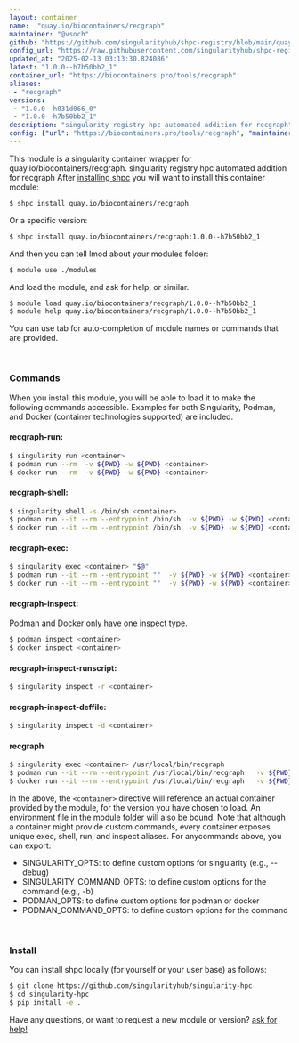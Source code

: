 ```yaml
---
layout: container
name:  "quay.io/biocontainers/recgraph"
maintainer: "@vsoch"
github: "https://github.com/singularityhub/shpc-registry/blob/main/quay.io/biocontainers/recgraph/container.yaml"
config_url: "https://raw.githubusercontent.com/singularityhub/shpc-registry/main/quay.io/biocontainers/recgraph/container.yaml"
updated_at: "2025-02-13 03:13:30.824086"
latest: "1.0.0--h7b50bb2_1"
container_url: "https://biocontainers.pro/tools/recgraph"
aliases:
 - "recgraph"
versions:
 - "1.0.0--h031d066_0"
 - "1.0.0--h7b50bb2_1"
description: "singularity registry hpc automated addition for recgraph"
config: {"url": "https://biocontainers.pro/tools/recgraph", "maintainer": "@vsoch", "description": "singularity registry hpc automated addition for recgraph", "latest": {"1.0.0--h7b50bb2_1": "sha256:a1198a52e671241ccea337a034aa0b6d627b4ce763d96e2293b0c23cfff38ab0"}, "tags": {"1.0.0--h031d066_0": "sha256:3534eba6ca4986a588c86067f458b201764ca85a0b8770ca74e5111a71514beb", "1.0.0--h7b50bb2_1": "sha256:a1198a52e671241ccea337a034aa0b6d627b4ce763d96e2293b0c23cfff38ab0"}, "docker": "quay.io/biocontainers/recgraph", "aliases": {"recgraph": "/usr/local/bin/recgraph"}}
---
```


This module is a singularity container wrapper for quay.io/biocontainers/recgraph.
singularity registry hpc automated addition for recgraph
After [installing shpc](#install) you will want to install this container module:


```bash
$ shpc install quay.io/biocontainers/recgraph
```

Or a specific version:

```bash
$ shpc install quay.io/biocontainers/recgraph:1.0.0--h7b50bb2_1
```

And then you can tell lmod about your modules folder:

```bash
$ module use ./modules
```

And load the module, and ask for help, or similar.

```bash
$ module load quay.io/biocontainers/recgraph/1.0.0--h7b50bb2_1
$ module help quay.io/biocontainers/recgraph/1.0.0--h7b50bb2_1
```

You can use tab for auto-completion of module names or commands that are provided.

<br>

### Commands

When you install this module, you will be able to load it to make the following commands accessible.
Examples for both Singularity, Podman, and Docker (container technologies supported) are included.

#### recgraph-run:

```bash
$ singularity run <container>
$ podman run --rm  -v ${PWD} -w ${PWD} <container>
$ docker run --rm  -v ${PWD} -w ${PWD} <container>
```

#### recgraph-shell:

```bash
$ singularity shell -s /bin/sh <container>
$ podman run --it --rm --entrypoint /bin/sh  -v ${PWD} -w ${PWD} <container>
$ docker run --it --rm --entrypoint /bin/sh  -v ${PWD} -w ${PWD} <container>
```

#### recgraph-exec:

```bash
$ singularity exec <container> "$@"
$ podman run --it --rm --entrypoint ""  -v ${PWD} -w ${PWD} <container> "$@"
$ docker run --it --rm --entrypoint ""  -v ${PWD} -w ${PWD} <container> "$@"
```

#### recgraph-inspect:

Podman and Docker only have one inspect type.

```bash
$ podman inspect <container>
$ docker inspect <container>
```

#### recgraph-inspect-runscript:

```bash
$ singularity inspect -r <container>
```

#### recgraph-inspect-deffile:

```bash
$ singularity inspect -d <container>
```


#### recgraph

```bash
$ singularity exec <container> /usr/local/bin/recgraph
$ podman run --it --rm --entrypoint /usr/local/bin/recgraph   -v ${PWD} -w ${PWD} <container> -c " $@"
$ docker run --it --rm --entrypoint /usr/local/bin/recgraph   -v ${PWD} -w ${PWD} <container> -c " $@"
```



In the above, the `<container>` directive will reference an actual container provided
by the module, for the version you have chosen to load. An environment file in the
module folder will also be bound. Note that although a container
might provide custom commands, every container exposes unique exec, shell, run, and
inspect aliases. For anycommands above, you can export:

 - SINGULARITY_OPTS: to define custom options for singularity (e.g., --debug)
 - SINGULARITY_COMMAND_OPTS: to define custom options for the command (e.g., -b)
 - PODMAN_OPTS: to define custom options for podman or docker
 - PODMAN_COMMAND_OPTS: to define custom options for the command

<br>

### Install

You can install shpc locally (for yourself or your user base) as follows:

```bash
$ git clone https://github.com/singularityhub/singularity-hpc
$ cd singularity-hpc
$ pip install -e .
```

Have any questions, or want to request a new module or version? [ask for help!](https://github.com/singularityhub/singularity-hpc/issues)